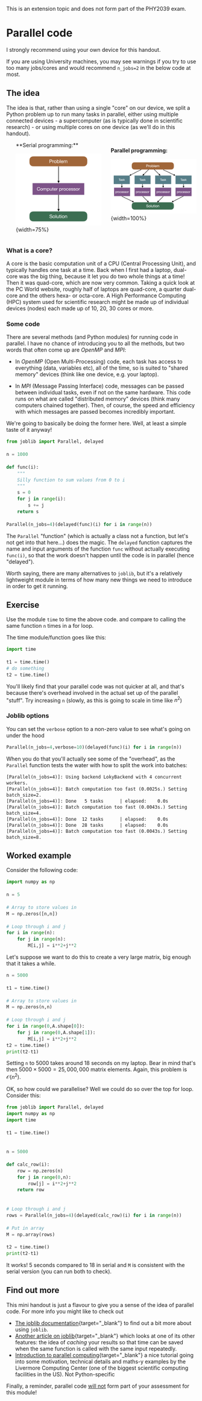 <div class="interlude">
    <p>This is an extension topic and does not form part of the PHY2039 exam.</p>
</div>

# Parallel code

<div class="alert alert-warning">
	<p>I strongly recommend using your own device for this handout.</p>
	<p>If you are using University machines, you may see warnings if you try to use too many jobs/cores and would recommend <code>n_jobs=2</code>  in the below code at most.</p>
</div>


## The idea 

The idea is that, rather than using a single "core" on our device, we split a Python problem up to run many tasks in parallel, either using multiple connected devices - a supercomputer (as is typically done in scientific research) - or using multiple cores on one device (as we'll do in this handout).

<div style="float: left; width: 45%; margin-left: 5%" markdown=true>
**Serial programming:**

![Serial programming](/static/images/week10/serial.png){width=75%}
</div>
<div style="float: left; width: 45%; margin-left: 5%" markdown=true>

**Parallel programming:**

![Parallel programming](/static/images/week10/parallel.png){width=100%}
</div>

<br style="clear: both;">

<div class="interlude" markdown=true>

### What is a core?

A core is the basic computation unit of a CPU (Central Processing Unit), and typically handles one task at a time. Back when I first had a laptop, dual-core was the big thing, because it let you do two whole things at a time! Then it was quad-core, which are now very common. Taking a quick look at the PC World website, roughly half of laptops are quad-core, a quarter dual-core and the others hexa- or octa-core. A High Performance Computing (HPC) system used for scientific research might be made up of individual devices (nodes) each made up of 10, 20, 30 cores or more.

</div>

### Some code

There are several methods (and Python modules) for running code in parallel. I have no chance of introducing you to all the methods, but two words that often come up are *OpenMP* and *MPI*:

* In *OpenMP* (Open Multi-Processing) code, each task has access to everything (data, variables etc), all of the time, so is suited to "shared memory" devices (think like one device, e.g. your laptop). 

* In *MPI* (Message Passing Interface) code, messages can be passed between individual tasks, even if not on the same hardware. This code runs on what are called "distributed memory" devices (think many computers chained together). Then, of course, the speed and efficiency with which messages are passed becomes incredibly important.

We're going to basically be doing the former here. Well, at least a simple taste of it anyway!


```python
from joblib import Parallel, delayed

n = 1000

def func(i):
    """
    Silly function to sum values from 0 to i
    """
    s = 0
    for j in range(i):
        s += j
    return s

Parallel(n_jobs=4)(delayed(func)(i) for i in range(n))
```

The `Parallel` "function" (which is actually a class not a function, but let's not get into that here...) does the magic. The `delayed` function captures the name and input arguments of the function `func` without actually executing `func(i)`, so that the work doesn't happen until the code is in parallel (hence "delayed").

Worth saying, there are many alternatives to `joblib`, but it's a relatively lightweight module in terms of how many new things we need to introduce in order to get it running.

<div class="exercise" markdown=true>

## Exercise 

Use the module `time` to time the above code. and compare to calling the same function `n` times in a for loop. 

The time module/function goes like this:

```python
import time

t1 = time.time()
# do something
t2 = time.time()
```

You'll likely find that your parallel code was not quicker at all, and that's because there's overhead involved in the actual set up of the parallel "stuff". Try increasing `n` (slowly, as this is going to scale in time like $n^2$)

</div>

### Joblib options

You can set the `verbose` option to a non-zero value to see what's going on under the hood

```python
Parallel(n_jobs=4,verbose=10)(delayed(func)(i) for i in range(n))
```

When you do that you'll actually see some of the "overhead", as the `Parallel` function tests the water with how to split the work into batches:

```output
[Parallel(n_jobs=4)]: Using backend LokyBackend with 4 concurrent workers.
[Parallel(n_jobs=4)]: Batch computation too fast (0.0025s.) Setting batch_size=2.
[Parallel(n_jobs=4)]: Done   5 tasks      | elapsed:    0.0s
[Parallel(n_jobs=4)]: Batch computation too fast (0.0043s.) Setting batch_size=4.
[Parallel(n_jobs=4)]: Done  12 tasks      | elapsed:    0.0s
[Parallel(n_jobs=4)]: Done  28 tasks      | elapsed:    0.0s
[Parallel(n_jobs=4)]: Batch computation too fast (0.0043s.) Setting batch_size=8.
```



## Worked example

Consider the following code:

```python
import numpy as np

n = 5

# Array to store values in
M = np.zeros([n,n])

# Loop through i and j
for i in range(n):
    for j in range(n):
        M[i,j] = i**2+j**2
```

Let's suppose we want to do this to create a very large matrix, big enough that it takes a while.


```python
n = 5000

t1 = time.time()

# Array to store values in
M = np.zeros(n,n)

# Loop through i and j
for i in range(0,A.shape[0]):
    for j in range(0,A.shape[1]):
        M[i,j] = i**2+j**2
t2 = time.time()
print(t2-t1)
```

Setting `n` to 5000 takes around 18 seconds on my laptop. Bear in mind that's then $5000 \times 5000 = 25,000,000$ matrix elements. Again, this problem is $\mathcal{O}(n^2)$.

OK, so how could we parallelise? Well we could do so over the top for loop. Consider this:

```python
from joblib import Parallel, delayed
import numpy as np
import time

t1 = time.time()


n = 5000

def calc_row(i):
    row = np.zeros(n)
    for j in range(0,n):
        row[j] = i**2+j**2
    return row


# Loop through i and j
rows = Parallel(n_jobs=4)(delayed(calc_row)(i) for i in range(n))

# Put in array
M = np.array(rows)

t2 = time.time()
print(t2-t1)
```


It works! 5 seconds compared to 18 in serial and `M` is consistent with the serial version (you can run both to check).


## Find out more

This mini handout is just a flavour to give you a sense of the idea of parallel code. For more info you might like to check out

* [The joblib documentation](https://joblib.readthedocs.io/en/latest/parallel.html){target="_blank"} to find out a bit more about using `joblib`.
* [Another article on joblib](https://towardsdatascience.com/using-joblib-to-speed-up-your-python-pipelines-dd97440c653d){target="_blank"} which looks at one of its other features: the idea of *caching* your results so that time can be saved when the same function is called with the same input repeatedly.
* [Introduction to parallel computing](https://hpc.llnl.gov/training/tutorials/introduction-parallel-computing-tutorial){target="_blank"} a nice tutorial going into some motivation, technical details and maths-y examples by the Livermore Computing Center (one of the biggest scientific computing facilities in the US). Not Python-specific

Finally, a reminder, parallel code <u>will not</u> form part of your assessment for this module!

